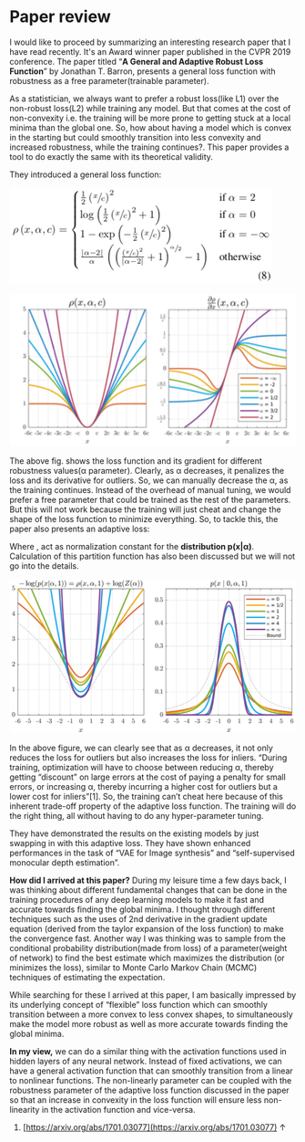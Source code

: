 # Paper review

I would like to proceed by summarizing an interesting research paper that I have read recently. It's an Award winner paper published in the CVPR 2019 conference. The paper titled “**A General and Adaptive Robust Loss Function**” by Jonathan T. Barron, presents a general loss function with robustness as a free parameter(trainable parameter).

As a statistician, we always want to prefer a robust loss(like L1) over the non-robust loss(L2) while training any model. But that comes at the cost of non-convexity i.e. the training will be more prone to getting stuck at a local minima than the global one. So, how about having a model which is convex in the starting but could smoothly transition into less convexity and increased robustness, while the training continues?. This paper provides a tool to do exactly the same with its theoretical validity.

They introduced a general loss function:

![](.gitbook/assets/0)

![](.gitbook/assets/1)

The above fig. shows the loss function and its gradient for different robustness values(α parameter). Clearly, as α decreases, it penalizes the loss and its derivative for outliers. So, we can manually decrease the α, as the training continues. Instead of the overhead of manual tuning, we would prefer a free parameter that could be trained as the rest of the parameters. But this will not work because the training will just cheat and change the shape of the loss function to minimize everything. So, to tackle this, the paper also presents an adaptive loss:

Where , act as normalization constant for the **distribution p(x|α)**. Calculation of this partition function has also been discussed but we will not go into the details.

![](.gitbook/assets/2)

In the above figure, we can clearly see that as α decreases, it not only reduces the loss for outliers but also increases the loss for inliers. “During training, optimization will have to choose between reducing α, thereby getting “discount” on large errors at the cost of paying a penalty for small errors, or increasing α, thereby incurring a higher cost for outliers but a lower cost for inliers”\[1]. So, the training can’t cheat here because of this inherent trade-off property of the adaptive loss function. The training will do the right thing, all without having to do any hyper-parameter tuning.

They have demonstrated the results on the existing models by just swapping in with this adaptive loss. They have shown enhanced performances in the task of “VAE for Image synthesis” and “self-supervised monocular depth estimation”.

**How did I arrived at this paper?** During my leisure time a few days back, I was thinking about different fundamental changes that can be done in the training procedures of any deep learning models to make it fast and accurate towards finding the global minima. I thought through different techniques such as the uses of 2nd derivative in the gradient update equation (derived from the taylor expansion of the loss function) to make the convergence fast. Another way I was thinking was to sample from the conditional probability distribution(made from loss) of a parameter(weight of network) to find the best estimate which maximizes the distribution (or minimizes the loss), similar to Monte Carlo Markov Chain (MCMC) techniques of estimating the expectation.

While searching for these I arrived at this paper, I am basically impressed by its underlying concept of “flexible” loss function which can smoothly transition between a more convex to less convex shapes, to simultaneously make the model more robust as well as more accurate towards finding the global minima.

**In my view,** we can do a similar thing with the activation functions used in hidden layers of any neural network. Instead of fixed activations, we can have a general activation function that can smoothly transition from a linear to nonlinear functions. The non-linearly parameter can be coupled with the robustness parameter of the adaptive loss function discussed in the paper so that an increase in convexity in the loss function will ensure less non-linearity in the activation function and vice-versa.

1. [https://arxiv.org/abs/1701.03077](https://arxiv.org/abs/1701.03077) ↑
